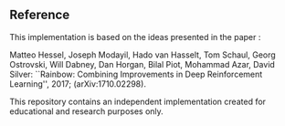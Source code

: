 ## Reference 

This implementation is based on the ideas presented in the paper :

Matteo Hessel, Joseph Modayil, Hado van Hasselt, Tom Schaul, Georg Ostrovski, Will Dabney, Dan Horgan, Bilal Piot, Mohammad Azar, David Silver: ``Rainbow: Combining Improvements in Deep Reinforcement Learning'', 2017; (arXiv:1710.02298).

This repository contains an independent implementation created for educational and research purposes only.
